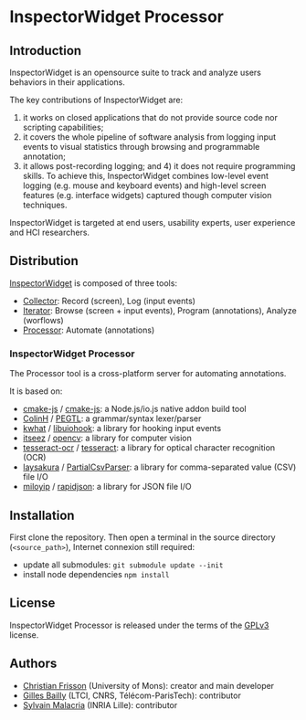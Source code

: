 # InspectorWidget Processor

## Introduction

InspectorWidget is an opensource suite to track and analyze users behaviors in their applications. 

The key contributions of InspectorWidget are:
1) it works on closed applications that do not provide source code nor scripting capabilities; 
2) it covers the whole pipeline of software analysis from logging input events to visual statistics through browsing and programmable annotation; 
3) it allows post-recording logging; and 4) it does not require programming skills. To achieve this, InspectorWidget combines low-level event logging (e.g. mouse and keyboard events) and high-level screen features (e.g. interface widgets) captured though computer vision techniques. 

InspectorWidget is targeted at end users, usability experts, user experience and HCI researchers.

## Distribution

[InspectorWidget](https://github.com/InspectorWidget/InspectorWidget) is composed of three tools:
- [Collector](https://github.com/InspectorWidget/InspectorWidgetCollector): Record (screen), Log (input events) 
- [Iterator](https://github.com/InspectorWidget/InspectorWidgetIterator): Browse (screen + input events), Program (annotations), Analyze (worflows)
- [Processor](https://github.com/InspectorWidget/InspectorWidgetProcessor): Automate (annotations)

### InspectorWidget Processor

The Processor tool is a cross-platform server for automating annotations. 

It is based on:
- [cmake-js](https://github.com/cmake-js/cmake-js) / [cmake-js](https://github.com/cmake-js/cmake-js): a Node.js/io.js native addon build tool
- [ColinH](https://github.com/ColinH) / [PEGTL](https://github.com/ColinH/PEGTL): a grammar/syntax lexer/parser
- [kwhat](https://github.com/kwhat) / [libuiohook](https://github.com/kwhat/libuiohook): a library for hooking input events
- [itseez](https://github.com/itseez) / [opencv](https://github.com/itseez/opencv): a library for computer vision
- [tesseract-ocr](https://github.com/tesseract-ocr) / [tesseract](https://github.com/tesseract-ocr/tesseract): a library for optical character recognition (OCR)
- [laysakura](https://github.com/laysakura) / [PartialCsvParser](https://github.com/laysakura/PartialCsvParser): a library for comma-separated value (CSV) file I/O
- [miloyip](https://github.com/miloyip) / [rapidjson](https://github.com/miloyip/rapidjson): a library for JSON file I/O

## Installation

First clone the repository.
Then open a terminal in the source directory (`<source_path>`), Internet connexion still required:
* update all submodules: 
```git submodule update --init```
* install node dependencies
```npm install```

## License

InspectorWidget Processor is released under the terms of the [GPLv3](http://www.gnu.org/licenses/gpl-3.0.html) license.

## Authors
 * [Christian Frisson](http://christian.frisson.re) (University of Mons): creator and main developer
 * [Gilles Bailly](http://www.gillesbailly.fr) (LTCI, CNRS, Télécom-ParisTech): contributor
 * [Sylvain Malacria](http://www.malacria.fr) (INRIA Lille): contributor